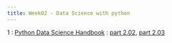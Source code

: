 ```yaml
---
title: Week02 - Data Science with python
---
```


1
: [Python Data Science Handbook](https://jakevdp.github.io/PythonDataScienceHandbook/)
  : [part 2.02](https://jakevdp.github.io/PythonDataScienceHandbook/02.02-the-basics-of-numpy-arrays.html), [ part 2.03](https://jakevdp.github.io/PythonDataScienceHandbook/02.03-computation-on-arrays-ufuncs.html)


